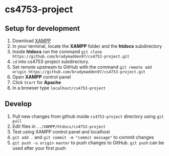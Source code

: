 # cs4753-project

## Setup for development
1. Download [XAMPP](https://www.apachefriends.org/index.html)
2. In your terminal, locate the **XAMPP** folder and the **htdocs** subdirectory
3. Inside **htdocs** run the command `git clone https://github.com/bradymadden97/cs4753-project.git`
4. `cd` into cs4753-project subdirectory.
5. Set remote upstream to GitHub with the command `git remote add origin https://github.com/bradymadden97/cs4753-project.git`
6. Open **XAMPP** control panel
7. Click ``Start`` for **Apache**
8. In a browser type `localhost/cs4753-project`

## Develop
1. Pull new changes from github inside `cs4753-project` directory using `git pull`
2. Edit files in `../XAMPP/htdocs/cs4753-project`
3. Test using XAMPP control panel and localhost
4. `git add .` and `git commit -m "commit message"` to commit changes
5. `git push -u origin master` to push changes to GitHub. `git push` can be used after your first push
